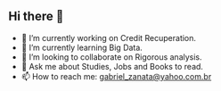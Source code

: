 ## Hi there 👋

- 🔭 I’m currently working on Credit Recuperation.
- 🌱 I’m currently learning Big Data.
- 👯 I’m looking to collaborate on Rigorous analysis.
- 💬 Ask me about Studies, Jobs and Books to read.
- 📫 How to reach me: gabriel_zanata@yahoo.com.br
